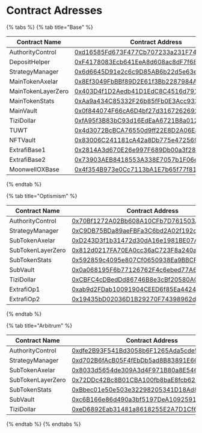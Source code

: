 # Contract Adresses

{% tabs %}
{% tab title="Base" %}
<table data-full-width="true"><thead><tr><th width="207">Contract Name</th><th>Contract Address</th><th data-hidden></th></tr></thead><tbody><tr><td>AuthorityControl</td><td><a href="https://basescan.org/address/0xd16585Fd673F477Cb707233a231F746eB5314109">0xd16585Fd673F477Cb707233a231F746eB5314109</a></td><td></td></tr><tr><td>DepositHelper</td><td><a href="https://basescan.org/address/0xF4178083Ecb641EeA8d608ac8dF7f68A7Eb9de8D">0xF4178083Ecb641EeA8d608ac8dF7f68A7Eb9de8D</a></td><td></td></tr><tr><td>StrategyManager</td><td><a href="https://basescan.org/address/0x6d6645D91e2c6c9D85AB6b22d5e63e52F49B6908">0x6d6645D91e2c6c9D85AB6b22d5e63e52F49B6908</a></td><td></td></tr><tr><td>MainTokenAxelar</td><td><a href="https://basescan.org/address/0x8Ef3049FbBBf89D2E61f3Bb2287984A4284E051C">0x8Ef3049FbBBf89D2E61f3Bb2287984A4284E051C</a></td><td></td></tr><tr><td>MainTokenLayerZero</td><td><a href="https://basescan.org/address/0x403D4f1D2Aedb41D1EdC8C4516d791fFe0C92341">0x403D4f1D2Aedb41D1EdC8C4516d791fFe0C92341</a></td><td></td></tr><tr><td>MainTokenStats</td><td><a href="https://basescan.org/address/0xAa9a434C85332F26b85fFb0E3Acc933b073590eD">0xAa9a434C85332F26b85fFb0E3Acc933b073590eD</a></td><td></td></tr><tr><td>MainVault</td><td><a href="https://basescan.org/address/0x0f844074F66cA6D4bf27d3167262692CBe6a06Eb">0x0f844074F66cA6D4bf27d3167262692CBe6a06Eb</a></td><td></td></tr><tr><td>TiziDollar</td><td><a href="https://basescan.org/address/0xfA95f3B83bC93d16EdEaA6721B8a012F40cC59A8">0xfA95f3B83bC93d16EdEaA6721B8a012F40cC59A8</a></td><td></td></tr><tr><td>TUWT</td><td><a href="https://basescan.org/address/0x4d3072BcBCA76550d9ff22E8D2A06Ea7093417B8">0x4d3072BcBCA76550d9ff22E8D2A06Ea7093417B8</a></td><td></td></tr><tr><td>NFTVault</td><td><a href="https://basescan.org/address/0x83006C241181cA42a8Db775e4725695749574D57">0x83006C241181cA42a8Db775e4725695749574D57</a></td><td></td></tr><tr><td>ExtrafiBase1</td><td><a href="https://basescan.org/address/0x2814A3d670E26e997F689Db00a3f28740815AdA9">0x2814A3d670E26e997F689Db00a3f28740815AdA9</a></td><td></td></tr><tr><td>ExtrafiBase2</td><td><a href="https://basescan.org/address/0x73903AEB8418553A338E7057b1F06e2B2469cbaC">0x73903AEB8418553A338E7057b1F06e2B2469cbaC</a></td><td></td></tr><tr><td>MoonwellOXBase</td><td><a href="https://basescan.org/address/0x4f354B973e0Cc7113bA1E7b65f77f8164F2743FA">0x4f354B973e0Cc7113bA1E7b65f77f8164F2743FA</a></td><td></td></tr></tbody></table>
{% endtab %}

{% tab title="Optismism" %}


<table data-full-width="true"><thead><tr><th width="228">Contract Name</th><th>Contract Address</th><th data-hidden></th></tr></thead><tbody><tr><td>AuthorityControl</td><td><a href="https://optimistic.etherscan.io/address/0x70Bf1272A02Bb608A10CFb7D761503AED2f7966a">0x70Bf1272A02Bb608A10CFb7D761503AED2f7966a</a></td><td></td></tr><tr><td>StrategyManager</td><td><a href="https://optimistic.etherscan.io/address/0xC9DB75BDa89aeFBFa3C6bd2A02f192c105F9Ac3F">0xC9DB75BDa89aeFBFa3C6bd2A02f192c105F9Ac3F</a></td><td></td></tr><tr><td>SubTokenAxelar</td><td><a href="https://optimistic.etherscan.io/address/0xD243D3f1b31472d30dA16e1981BE07AF9E529C02">0xD243D3f1b31472d30dA16e1981BE07AF9E529C02</a></td><td></td></tr><tr><td>SubTokenLayerZero</td><td><a href="https://optimistic.etherscan.io/address/0x812d0217FA70EA0cc36aC723F8a240a34Bf763f5">0x812d0217FA70EA0cc36aC723F8a240a34Bf763f5</a></td><td></td></tr><tr><td>SubTokenStats</td><td><a href="https://optimistic.etherscan.io/address/0x592859c4095e807Cf0650938Ea9BBCF99C01E570">0x592859c4095e807Cf0650938Ea9BBCF99C01E570</a></td><td></td></tr><tr><td>SubVault</td><td><a href="https://optimistic.etherscan.io/address/0x0a068195F6b77126762F4c6ebed77A6F21FCF7b2">0x0a068195F6b77126762F4c6ebed77A6F21FCF7b2</a></td><td></td></tr><tr><td>TiziDollar</td><td><a href="https://optimistic.etherscan.io/address/0xCBFC4cDBedDd86746B8e3cBf20580A0136a1302f">0xCBFC4cDBedDd86746B8e3cBf20580A0136a1302f</a></td><td></td></tr><tr><td>ExtrafiOp1</td><td><a href="https://optimistic.etherscan.io/address/0xab9d2FDab10091904CEED6f85Ea4424c7a7FEB24">0xab9d2FDab10091904CEED6f85Ea4424c7a7FEB24</a></td><td></td></tr><tr><td>ExtrafiOp2</td><td><a href="https://optimistic.etherscan.io/address/0x19435bD02036D1B29270F74398962d9007f26275">0x19435bD02036D1B29270F74398962d9007f26275</a></td><td></td></tr></tbody></table>
{% endtab %}

{% tab title="Arbitrum" %}


<table data-full-width="true"><thead><tr><th width="228">Contract Name</th><th>Contract Address</th><th data-hidden></th></tr></thead><tbody><tr><td>AuthorityControl</td><td><a href="https://arbiscan.io/address/0xdfe2B93F541Bd3058b6F1265Ada5cde5e2c02b5A">0xdfe2B93F541Bd3058b6F1265Ada5cde5e2c02b5A</a></td><td></td></tr><tr><td>StrategyManager</td><td><a href="https://arbiscan.io/address/0xd702B6fAcB05F4fEbDb5ad8B83891E66f97B59E3">0xd702B6fAcB05F4fEbDb5ad8B83891E66f97B59E3</a></td><td></td></tr><tr><td>SubTokenAxelar</td><td><a href="https://arbiscan.io/address/0x8033d5654de309A3d4F971B80a8E5462c38a3101">0x8033d5654de309A3d4F971B80a8E5462c38a3101</a></td><td></td></tr><tr><td>SubTokenLayerZero</td><td><a href="https://arbiscan.io/address/0x72DDc42Bc8B01CBA100fb8baE8fcb62427291545">0x72DDc42Bc8B01CBA100fb8baE8fcb62427291545</a></td><td></td></tr><tr><td>SubTokenStats</td><td><a href="https://arbiscan.io/address/0xBbec01e50e503e32298205341D18Ad81D1f4F584">0xBbec01e50e503e32298205341D18Ad81D1f4F584</a></td><td></td></tr><tr><td>SubVault</td><td><a href="https://arbiscan.io/address/0xc6B166e86d490a3bf5197DeA1092591cf4895560">0xc6B166e86d490a3bf5197DeA1092591cf4895560</a></td><td></td></tr><tr><td>TiziDollar</td><td><a href="https://arbiscan.io/address/0xeD6892Eab31481a8618255E2A7D1Cf685fC918E5">0xeD6892Eab31481a8618255E2A7D1Cf685fC918E5</a></td><td></td></tr></tbody></table>
{% endtab %}
{% endtabs %}

